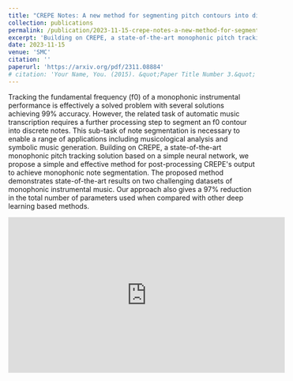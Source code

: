 ```yaml
---
title: "CREPE Notes: A new method for segmenting pitch contours into discrete notes"
collection: publications
permalink: /publication/2023-11-15-crepe-notes-a-new-method-for-segmenting-pitch-contours-into-discrete-notes
excerpt: 'Building on CREPE, a state-of-the-art monophonic pitch tracking solution based on a simple neural network, we propose a simple and effective method for post-processing CREPE's output to achieve monophonic note segmentation.'
date: 2023-11-15
venue: 'SMC'
citation: ''
paperurl: 'https://arxiv.org/pdf/2311.08884'
# citation: 'Your Name, You. (2015). &quot;Paper Title Number 3.&quot; <i>Journal 1</i>. 1(3).'
---
```


Tracking the fundamental frequency (f0) of a monophonic instrumental performance is effectively a solved problem with several solutions achieving 99% accuracy. However, the related task of automatic music transcription requires a further processing step to segment an f0 contour into discrete notes. This sub-task of note segmentation is necessary to enable a range of applications including musicological analysis and symbolic music generation. Building on CREPE, a state-of-the-art monophonic pitch tracking solution based on a simple neural network, we propose a simple and effective method for post-processing CREPE's output to achieve monophonic note segmentation. The proposed method demonstrates state-of-the-art results on two challenging datasets of monophonic instrumental music. Our approach also gives a 97% reduction in the total number of parameters used when compared with other deep learning based methods.

<iframe width="560" height="315" src="https://www.youtube.com/embed/vFvbedBgLKg?si=EwAlmCu60zFMeTGZ" title="YouTube video player" frameborder="0" allow="accelerometer; autoplay; clipboard-write; encrypted-media; gyroscope; picture-in-picture; web-share" referrerpolicy="strict-origin-when-cross-origin" allowfullscreen></iframe>

